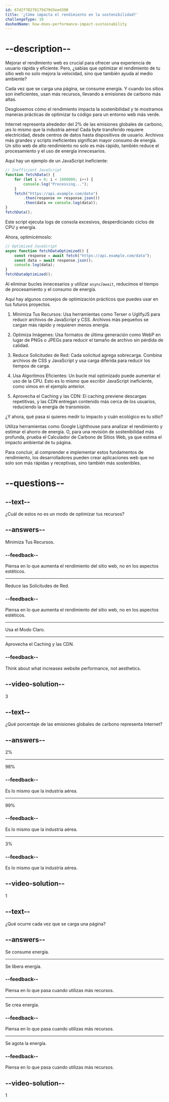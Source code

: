 ```yaml
---
id: 67d2f70278179479d3eed390
title: '¿Cómo impacta el rendimiento en la sostenibilidad?'
challengeType: 19
dashedName: how-does-performance-impact-sustainability
---
```


# --description--

Mejorar el rendimiento web es crucial para ofrecer una experiencia de usuario rápida y eficiente. Pero, ¿sabías que optimizar el rendimiento de tu sitio web no solo mejora la velocidad, sino que también ayuda al medio ambiente?

Cada vez que se carga una página, se consume energía. Y cuando los sitios son ineficientes, usan más recursos, llevando a emisiones de carbono más altas.

Desglosemos cómo el rendimiento impacta la sostenibilidad y te mostramos maneras prácticas de optimizar tu código para un entorno web más verde.

Internet representa alrededor del 2% de las emisiones globales de carbono, ¡es lo mismo que la industria aérea! Cada byte transferido requiere electricidad, desde centros de datos hasta dispositivos de usuario. Archivos más grandes y scripts ineficientes significan mayor consumo de energía. Un sitio web de alto rendimiento no solo es más rápido, también reduce el procesamiento y el uso de energía innecesarios.

Aquí hay un ejemplo de un JavaScript ineficiente:

```js
// Inefficient JavaScript
function fetchData() {
    for (let i = 0; i < 1000000; i++) {
        console.log("Processing...");
    }
    fetch("https://api.example.com/data")
        .then(response => response.json())
        .then(data => console.log(data));
}
fetchData();
```

Este script ejecuta logs de consola excesivos, desperdiciando ciclos de CPU y energía.

Ahora, optimicémoslo:

```js
// Optimized JavaScript
async function fetchDataOptimized() {
    const response = await fetch("https://api.example.com/data");
    const data = await response.json();
    console.log(data);
}
fetchDataOptimized();
```

Al eliminar bucles innecesarios y utilizar `async`/`await`, reducimos el tiempo de procesamiento y el consumo de energía.

Aquí hay algunos consejos de optimización prácticos que puedes usar en tus futuros proyectos.

1. Minimiza Tus Recursos: Usa herramientas como Terser o UglifyJS para reducir archivos de JavaScript y CSS. Archivos más pequeños se cargan más rápido y requieren menos energía.

2. Optimiza Imágenes: Usa formatos de última generación como WebP en lugar de PNGs o JPEGs para reducir el tamaño de archivo sin pérdida de calidad.

3. Reduce Solicitudes de Red: Cada solicitud agrega sobrecarga. Combina archivos de CSS y JavaScript y usa carga diferida para reducir los tiempos de carga.

4. Usa Algoritmos Eficientes: Un bucle mal optimizado puede aumentar el uso de la CPU. Esto es lo mismo que escribir JavaScript ineficiente, como vimos en el ejemplo anterior.

5. Aprovecha el Caching y las CDN: El caching previene descargas repetitivas, y las CDN entregan contenido más cerca de los usuarios, reduciendo la energía de transmisión.

¿Y ahora, qué pasa si quieres medir tu impacto y cuán ecológico es tu sitio?

Utiliza herramientas como Google Lighthouse para analizar el rendimiento y estimar el ahorro de energía. O, para una revisión de sostenibilidad más profunda, prueba el Calculador de Carbono de Sitios Web, ya que estima el impacto ambiental de tu página.

Para concluir, al comprender e implementar estos fundamentos de rendimiento, los desarrolladores pueden crear aplicaciones web que no solo son más rápidas y receptivas, sino también más sostenibles.

# --questions--

## --text--

¿Cuál de estos no es un modo de optimizar tus recursos?

## --answers--

Minimiza Tus Recursos.

### --feedback--

Piensa en lo que aumenta el rendimiento del sitio web, no en los aspectos estéticos.

---

Reduce las Solicitudes de Red.

### --feedback--

Piensa en lo que aumenta el rendimiento del sitio web, no en los aspectos estéticos.

---

Usa el Modo Claro.

---

Aprovecha el Caching y las CDN.

### --feedback--

Think about what increases website performance, not aesthetics.

## --video-solution--

3

## --text--

¿Qué porcentaje de las emisiones globales de carbono representa Internet?

## --answers--

2%

---

98%

### --feedback--

Es lo mismo que la industria aérea.

---

99%

### --feedback--

Es lo mismo que la industria aérea.

---

3%

### --feedback--

Es lo mismo que la industria aérea.

## --video-solution--

1

## --text--

¿Qué ocurre cada vez que se carga una página?

## --answers--

Se consume energía.

---

Se libera energía.

### --feedback--

Piensa en lo que pasa cuando utilizas más recursos.

---

Se crea energía.

### --feedback--

Piensa en lo que pasa cuando utilizas más recursos.

---

Se agota la energía.

### --feedback--

Piensa en lo que pasa cuando utilizas más recursos.

## --video-solution--

1
